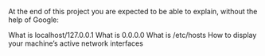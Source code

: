 At the end of this project you are expected to be able to explain, without the help of Google:

What is localhost/127.0.0.1
What is 0.0.0.0
What is /etc/hosts
How to display your machine’s active network interfaces